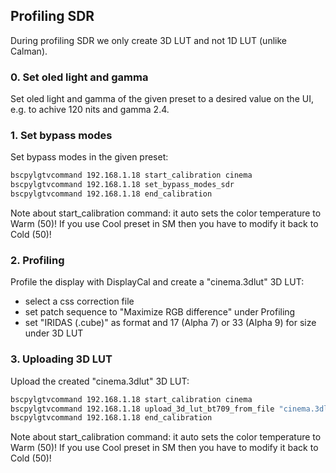 ## Profiling SDR

During profiling SDR we only create 3D LUT and not 1D LUT (unlike Calman).

### 0. Set oled light and gamma
Set oled light and gamma of the given preset to a desired value on the UI, e.g. to achive 120 nits and gamma 2.4.

### 1. Set bypass modes
Set bypass modes in the given preset:
```sh
bscpylgtvcommand 192.168.1.18 start_calibration cinema
bscpylgtvcommand 192.168.1.18 set_bypass_modes_sdr
bscpylgtvcommand 192.168.1.18 end_calibration
```

Note about start_calibration command: it auto sets the color temperature to Warm (50)! If you use Cool preset in SM then you have to modify it back to Cold (50)!

### 2. Profiling
Profile the display with DisplayCal and create a "cinema.3dlut" 3D LUT:
- select a css correction file
- set patch sequence to "Maximize RGB difference" under Profiling
- set "IRIDAS (.cube)" as format and 17 (Alpha 7) or 33 (Alpha 9) for size under 3D LUT

### 3. Uploading 3D LUT
Upload the created "cinema.3dlut" 3D LUT:
```sh
bscpylgtvcommand 192.168.1.18 start_calibration cinema
bscpylgtvcommand 192.168.1.18 upload_3d_lut_bt709_from_file "cinema.3dlut" -s
bscpylgtvcommand 192.168.1.18 end_calibration
```

Note about start_calibration command: it auto sets the color temperature to Warm (50)! If you use Cool preset in SM then you have to modify it back to Cold (50)!

